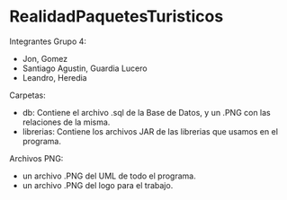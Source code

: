 # RealidadPaquetesTuristicos

Integrantes Grupo 4:
- Jon, Gomez
- Santiago Agustin, Guardia Lucero
- Leandro, Heredia

Carpetas:
- db: Contiene el archivo .sql de la Base de Datos, y un .PNG con las relaciones de la misma.
- librerias: Contiene los archivos JAR de las librerias que usamos en el programa.

Archivos PNG:
- un archivo .PNG del UML de todo el programa.
- un archivo .PNG del logo para el trabajo.
